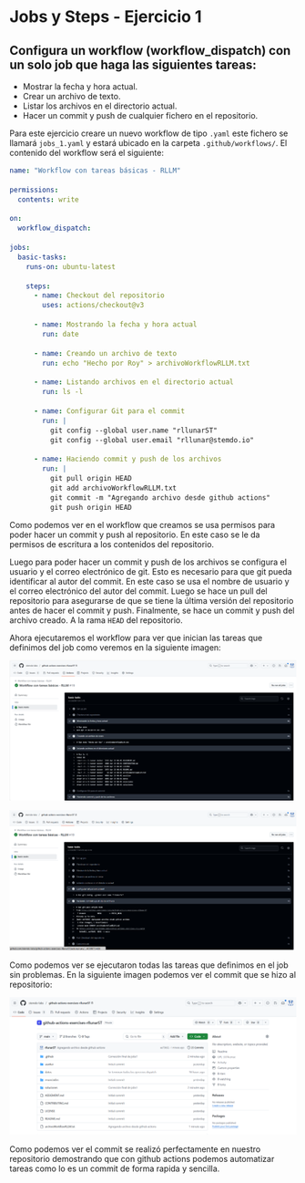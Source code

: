 # Jobs y Steps - Ejercicio 1

## Configura un workflow (workflow_dispatch) con un solo job que haga las siguientes tareas:

- Mostrar la fecha y hora actual.
- Crear un archivo de texto.
- Listar los archivos en el directorio actual.
- Hacer un commit y push de cualquier fichero en el repositorio.

Para este ejercicio creare un nuevo workflow de tipo `.yaml` este fichero se llamará `jobs_1.yaml` y estará ubicado en la carpeta `.github/workflows/`. El contenido del workflow será el siguiente:

```yaml
name: "Workflow con tareas básicas - RLLM"

permissions:
  contents: write

on:
  workflow_dispatch:

jobs:
  basic-tasks:
    runs-on: ubuntu-latest

    steps:
      - name: Checkout del repositorio
        uses: actions/checkout@v3

      - name: Mostrando la fecha y hora actual
        run: date

      - name: Creando un archivo de texto
        run: echo "Hecho por Roy" > archivoWorkflowRLLM.txt

      - name: Listando archivos en el directorio actual
        run: ls -l

      - name: Configurar Git para el commit
        run: |
          git config --global user.name "rllunarST"
          git config --global user.email "rllunar@stemdo.io"

      - name: Haciendo commit y push de los archivos
        run: |
          git pull origin HEAD
          git add archivoWorkflowRLLM.txt
          git commit -m "Agregando archivo desde github actions"
          git push origin HEAD
```

Como podemos ver en el workflow que creamos se usa permisos para poder hacer un commit y push al repositorio. En este caso se le da permisos de escritura a los contenidos del repositorio.

Luego para poder hacer un commit y push de los archivos se configura el usuario y el correo electrónico de git. Esto es necesario para que git pueda identificar al autor del commit. En este caso se usa el nombre de usuario y el correo electrónico del autor del commit. Luego se hace un pull del repositorio para asegurarse de que se tiene la última versión del repositorio antes de hacer el commit y push. Finalmente, se hace un commit y push del archivo creado. A la rama `HEAD` del repositorio.

Ahora ejecutaremos el workflow para ver que inician las tareas que definimos del job como veremos en la siguiente imagen:

![Ejecuciones de tarea ](../../datos/imgs/jobs1_1.png)

![Ejecuciones de tarea parte 2](../../datos/imgs/jobs1_2.png)

Como podemos ver se ejecutaron todas las tareas que definimos en el job sin problemas. En la siguiente imagen podemos ver el commit que se hizo al repositorio:

![Commit hecho en el repositorio gracias al workflow](../../datos/imgs/jobs1_3.png)

Como podemos ver el commit se realizó perfectamente en nuestro repositorio demostrando que con github actions podemos automatizar tareas como lo es un commit de forma rapida y sencilla.